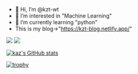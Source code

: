 - 👋 Hi, I’m @kzt-wt
- 👀 I’m interested in "Machine Learning"
- 🌱 I’m currently learning "python"
- This is my blog→"https://kzt-blog.netlify.app/"

[<img src="https://img.shields.io/badge/-Github-181717.svg?logo=github&style=popout">](https://github.com/kzt-wt)
[<img src="https://img.shields.io/badge/-Kaggle-FFFFFF.svg?logo=kaggle&style=popout">](https://www.kaggle.com/kztwt10)

[![kaz's GitHub stats](https://github-readme-stats.vercel.app/api?username=kzt-wt&show_icons=true&theme=blue-green)](https://github.com/anuraghazra/github-readme-stats)

<!---
[![Top Langs](https://github-readme-stats.vercel.app/api/top-langs/?username=kzt-wt&show_icons=true&theme=blue-green)](https://github.com/anuraghazra/github-readme-stats)
--->

[![trophy](https://github-profile-trophy.vercel.app/?username=kzt-wt&theme=darkhub)](https://github.com/ryo-ma/github-profile-trophy)


<!---
kzt-wt/kzt-wt is a ✨ special ✨ repository because its `README.md` (this file) appears on your GitHub profile.
You can click the Preview link to take a look at your changes.
--->
